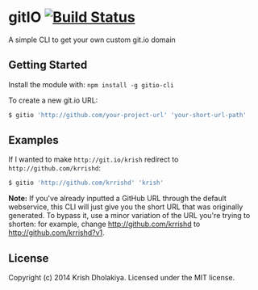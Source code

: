 # gitIO [![Build Status](https://secure.travis-ci.org/krrishd/gitio.png?branch=master)](http://travis-ci.org/krrishd/gitio)

A simple CLI to get your own custom git.io domain

## Getting Started
Install the module with: `npm install -g gitio-cli`

To create a new git.io URL:

```bash
$ gitio 'http://github.com/your-project-url' 'your-short-url-path'
```

## Examples
If I wanted to make `http://git.io/krish` redirect to `http://github.com/krrishd`:

```bash
$ gitio 'http://github.com/krrishd' 'krish'
```

**Note:** If you've already inputted a GitHub URL through the default webservice, this CLI will just give you the short URL that was originally generated. To bypass it, use a minor variation of the URL you're trying to shorten: for example, change http://github.com/krrishd to http://github.com/krrishd?v1.

## License
Copyright (c) 2014 Krish Dholakiya. Licensed under the MIT license.

